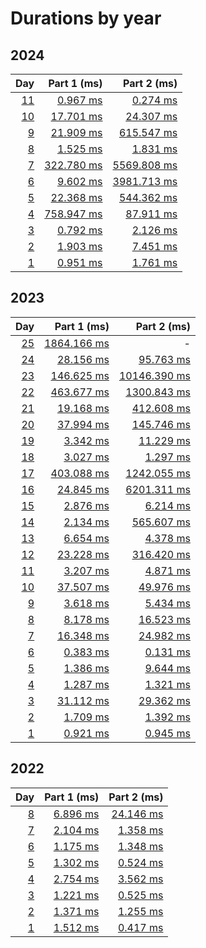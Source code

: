 # Durations by year

## 2024

|                                        Day |                         Part 1 (ms) |                          Part 2 (ms) |
| -----------------------------------------: | ----------------------------------: | -----------------------------------: |
| [11](https://adventofcode.com/2024/day/11) |  [0.967 ms](src/aoc/_2024/day11.py) |   [0.274 ms](src/aoc/_2024/day11.py) |
| [10](https://adventofcode.com/2024/day/10) | [17.701 ms](src/aoc/_2024/day10.py) |  [24.307 ms](src/aoc/_2024/day10.py) |
|   [9](https://adventofcode.com/2024/day/9) |  [21.909 ms](src/aoc/_2024/day9.py) |  [615.547 ms](src/aoc/_2024/day9.py) |
|   [8](https://adventofcode.com/2024/day/8) |   [1.525 ms](src/aoc/_2024/day8.py) |    [1.831 ms](src/aoc/_2024/day8.py) |
|   [7](https://adventofcode.com/2024/day/7) | [322.780 ms](src/aoc/_2024/day7.py) | [5569.808 ms](src/aoc/_2024/day7.py) |
|   [6](https://adventofcode.com/2024/day/6) |   [9.602 ms](src/aoc/_2024/day6.py) | [3981.713 ms](src/aoc/_2024/day6.py) |
|   [5](https://adventofcode.com/2024/day/5) |  [22.368 ms](src/aoc/_2024/day5.py) |  [544.362 ms](src/aoc/_2024/day5.py) |
|   [4](https://adventofcode.com/2024/day/4) | [758.947 ms](src/aoc/_2024/day4.py) |   [87.911 ms](src/aoc/_2024/day4.py) |
|   [3](https://adventofcode.com/2024/day/3) |   [0.792 ms](src/aoc/_2024/day3.py) |    [2.126 ms](src/aoc/_2024/day3.py) |
|   [2](https://adventofcode.com/2024/day/2) |   [1.903 ms](src/aoc/_2024/day2.py) |    [7.451 ms](src/aoc/_2024/day2.py) |
|   [1](https://adventofcode.com/2024/day/1) |   [0.951 ms](src/aoc/_2024/day1.py) |    [1.761 ms](src/aoc/_2024/day1.py) |

## 2023

|                                        Day |                           Part 1 (ms) |                            Part 2 (ms) |
| -----------------------------------------: | ------------------------------------: | -------------------------------------: |
| [25](https://adventofcode.com/2023/day/25) | [1864.166 ms](src/aoc/_2023/day25.py) |                                      - |
| [24](https://adventofcode.com/2023/day/24) |   [28.156 ms](src/aoc/_2023/day24.py) |    [95.763 ms](src/aoc/_2023/day24.py) |
| [23](https://adventofcode.com/2023/day/23) |  [146.625 ms](src/aoc/_2023/day23.py) | [10146.390 ms](src/aoc/_2023/day23.py) |
| [22](https://adventofcode.com/2023/day/22) |  [463.677 ms](src/aoc/_2023/day22.py) |  [1300.843 ms](src/aoc/_2023/day22.py) |
| [21](https://adventofcode.com/2023/day/21) |   [19.168 ms](src/aoc/_2023/day21.py) |   [412.608 ms](src/aoc/_2023/day21.py) |
| [20](https://adventofcode.com/2023/day/20) |   [37.994 ms](src/aoc/_2023/day20.py) |   [145.746 ms](src/aoc/_2023/day20.py) |
| [19](https://adventofcode.com/2023/day/19) |    [3.342 ms](src/aoc/_2023/day19.py) |    [11.229 ms](src/aoc/_2023/day19.py) |
| [18](https://adventofcode.com/2023/day/18) |    [3.027 ms](src/aoc/_2023/day18.py) |     [1.297 ms](src/aoc/_2023/day18.py) |
| [17](https://adventofcode.com/2023/day/17) |  [403.088 ms](src/aoc/_2023/day17.py) |  [1242.055 ms](src/aoc/_2023/day17.py) |
| [16](https://adventofcode.com/2023/day/16) |   [24.845 ms](src/aoc/_2023/day16.py) |  [6201.311 ms](src/aoc/_2023/day16.py) |
| [15](https://adventofcode.com/2023/day/15) |    [2.876 ms](src/aoc/_2023/day15.py) |     [6.214 ms](src/aoc/_2023/day15.py) |
| [14](https://adventofcode.com/2023/day/14) |    [2.134 ms](src/aoc/_2023/day14.py) |   [565.607 ms](src/aoc/_2023/day14.py) |
| [13](https://adventofcode.com/2023/day/13) |    [6.654 ms](src/aoc/_2023/day13.py) |     [4.378 ms](src/aoc/_2023/day13.py) |
| [12](https://adventofcode.com/2023/day/12) |   [23.228 ms](src/aoc/_2023/day12.py) |   [316.420 ms](src/aoc/_2023/day12.py) |
| [11](https://adventofcode.com/2023/day/11) |    [3.207 ms](src/aoc/_2023/day11.py) |     [4.871 ms](src/aoc/_2023/day11.py) |
| [10](https://adventofcode.com/2023/day/10) |   [37.507 ms](src/aoc/_2023/day10.py) |    [49.976 ms](src/aoc/_2023/day10.py) |
|   [9](https://adventofcode.com/2023/day/9) |     [3.618 ms](src/aoc/_2023/day9.py) |      [5.434 ms](src/aoc/_2023/day9.py) |
|   [8](https://adventofcode.com/2023/day/8) |     [8.178 ms](src/aoc/_2023/day8.py) |     [16.523 ms](src/aoc/_2023/day8.py) |
|   [7](https://adventofcode.com/2023/day/7) |    [16.348 ms](src/aoc/_2023/day7.py) |     [24.982 ms](src/aoc/_2023/day7.py) |
|   [6](https://adventofcode.com/2023/day/6) |     [0.383 ms](src/aoc/_2023/day6.py) |      [0.131 ms](src/aoc/_2023/day6.py) |
|   [5](https://adventofcode.com/2023/day/5) |     [1.386 ms](src/aoc/_2023/day5.py) |      [9.644 ms](src/aoc/_2023/day5.py) |
|   [4](https://adventofcode.com/2023/day/4) |     [1.287 ms](src/aoc/_2023/day4.py) |      [1.321 ms](src/aoc/_2023/day4.py) |
|   [3](https://adventofcode.com/2023/day/3) |    [31.112 ms](src/aoc/_2023/day3.py) |     [29.362 ms](src/aoc/_2023/day3.py) |
|   [2](https://adventofcode.com/2023/day/2) |     [1.709 ms](src/aoc/_2023/day2.py) |      [1.392 ms](src/aoc/_2023/day2.py) |
|   [1](https://adventofcode.com/2023/day/1) |     [0.921 ms](src/aoc/_2023/day1.py) |      [0.945 ms](src/aoc/_2023/day1.py) |

## 2022

|                                      Day |                       Part 1 (ms) |                        Part 2 (ms) |
| ---------------------------------------: | --------------------------------: | ---------------------------------: |
| [8](https://adventofcode.com/2022/day/8) | [6.896 ms](src/aoc/_2022/day8.py) | [24.146 ms](src/aoc/_2022/day8.py) |
| [7](https://adventofcode.com/2022/day/7) | [2.104 ms](src/aoc/_2022/day7.py) |  [1.358 ms](src/aoc/_2022/day7.py) |
| [6](https://adventofcode.com/2022/day/6) | [1.175 ms](src/aoc/_2022/day6.py) |  [1.348 ms](src/aoc/_2022/day6.py) |
| [5](https://adventofcode.com/2022/day/5) | [1.302 ms](src/aoc/_2022/day5.py) |  [0.524 ms](src/aoc/_2022/day5.py) |
| [4](https://adventofcode.com/2022/day/4) | [2.754 ms](src/aoc/_2022/day4.py) |  [3.562 ms](src/aoc/_2022/day4.py) |
| [3](https://adventofcode.com/2022/day/3) | [1.221 ms](src/aoc/_2022/day3.py) |  [0.525 ms](src/aoc/_2022/day3.py) |
| [2](https://adventofcode.com/2022/day/2) | [1.371 ms](src/aoc/_2022/day2.py) |  [1.255 ms](src/aoc/_2022/day2.py) |
| [1](https://adventofcode.com/2022/day/1) | [1.512 ms](src/aoc/_2022/day1.py) |  [0.417 ms](src/aoc/_2022/day1.py) |
